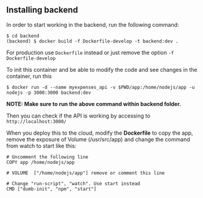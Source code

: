 ## Installing backend
In order to start working in the backend, run the following command:
```
$ cd backend
(backend) $ docker build -f Dockerfile-develop -t backend:dev .
```
For production use `Dockerfile` instead or just remove the option `-f Dockerfile-develop`

To init this container and be able to modify the code and see changes in the container, run this
```
$ docker run -d --name myexpenses_api -v $PWD/app:/home/nodejs/app -u nodejs -p 3000:3000 backend:dev
```

**NOTE: Make sure to run the above command within backend folder.**

Then you can check if the API is working by accessing to `http://localhost:3000/`


When you deploy this to the cloud, modify the **Dockerfile** to copy the app, remove the exposure of Volume (/usr/src/app) and change the command from watch to start like this:

```
# Uncomment the following line
COPY app /home/nodejs/app

# VOLUME  ["/home/nodejs/app"] remove or comment this line

# Change "run-script", "watch". Use start instead
CMD ["dumb-init", "npm", "start"]
```

